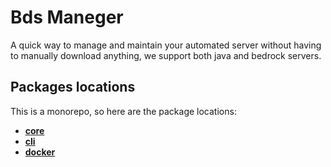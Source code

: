 # Bds Maneger

A quick way to manage and maintain your automated server without having to manually download anything, we support both java and bedrock servers.

## Packages locations

This is a monorepo, so here are the package locations:

* [**core**](package/core)
* [**cli**](package/cli)
* [**docker**](package/docker)